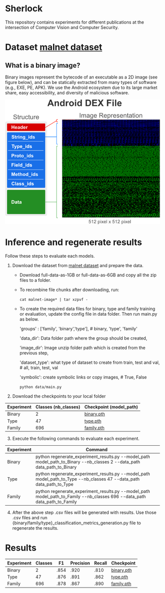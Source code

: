 # Sherlock
This repository contains experiments for different publications at the intersection of Computer Vision and Computer Security.

# Dataset [malnet dataset](http://malnet.cc.gatech.edu/image-data/)

## What is a binary image?

Binary images represent the bytecode of an executable as a 2D image (see figure below), and can be statically extracted from 
many types of software (e.g., EXE, PE, APK). We use the Android ecosystem due to its large market share, easy 
accessibility, and diversity of malicious software.

![Binary image](images/binary-image.png "Android APK binary image")

# Inference and regenerate results
Follow these steps to evaluate each models.
1. Download the dataset from [malnet dataset](http://malnet.cc.gatech.edu/image-data/) and prepare the data.
      
      * Download full-data-as-1GB or full-data-as-6GB and copy all the zip files to a folder.
      * To recombine file chunks after downloading, run:
        
         `cat malnet-image* | tar xzpvf -`
      * To create the required data files for binary, type and family training or evaluation, update the config file in data folder. Then run main.py as below.
        
        'groups' : ['family', 'binary','type'], # binary, 'type', 'family'
        
        'data_dir': Data folder path where the group should be created, 
        
        'image_dir': Image unzip folder path which is created from the previous step, 
        
        'dataset_type': what type of dataset to create from train, test and val, # all, train, test, val
        
        'symbolic': create symbolic links or copy images, # True, False
        

        `python data/main.py`

2. Download the checkpoints to your local folder

| Experiment | Classes (nb_classes) | Checkpoint (model_path) |
| ------  | ------ | ------ |
|Binary|2 | [binary.pth](https://mediaflux.researchsoftware.unimelb.edu.au:443/mflux/share.mfjp?_token=SentcupmZqR6GsNd7Cy5112822057&browser=true&filename=binary.pth) |
|Type|47| [type.pth](https://mediaflux.researchsoftware.unimelb.edu.au:443/mflux/share.mfjp?_token=TEvV9VPZeyFqrSIDWDmF112822061&browser=true&filename=type.pth) |
|Family|696| [family.pth](https://mediaflux.researchsoftware.unimelb.edu.au:443/mflux/share.mfjp?_token=b6V6auEggiwNgOnhDpEZ1128220607&browser=true&filename=family.pth) |

3. Execute the following commands to evaluate each experiment.

| Experiment | Command | 
| ------| ------|
|Binary|python regenerate_experiment_results.py --model_path model_path_to_Binary --nb_classes 2 --data_path data_path_to_Binary|
|Type|python regenerate_experiment_results.py --model_path model_path_to_Type --nb_classes 47 --data_path data_path_to_Type|
|Family|python regenerate_experiment_results.py --model_path model_path_to_Family --nb_classes 696 --data_path data_path_to_Family|

4. After the above step .csv files will be generated with results. Use those .csv files and run {binary/family/type}_classification_metrics_generation.py file to regenerate the results.

# Results
| Experiment | Classes | F1 | Precision | Recall | Checkpoint |
| ------ | ------ | ------ | ------ | ------ | ------ |
|Binary|2|.854 | .920| .810 | [binary.pth](https://mediaflux.researchsoftware.unimelb.edu.au:443/mflux/share.mfjp?_token=SentcupmZqR6GsNd7Cy5112822057&browser=true&filename=binary.pth) |
|Type|47| .876| .891| .862 | [type.pth](https://mediaflux.researchsoftware.unimelb.edu.au:443/mflux/share.mfjp?_token=TEvV9VPZeyFqrSIDWDmF112822061&browser=true&filename=type.pth) |
|Family|696| .878| .867| .890 | [family.pth](https://mediaflux.researchsoftware.unimelb.edu.au:443/mflux/share.mfjp?_token=aWPazKFmzZdRj2eXNJZP112822059&browser=true&filename=family.pth) |




